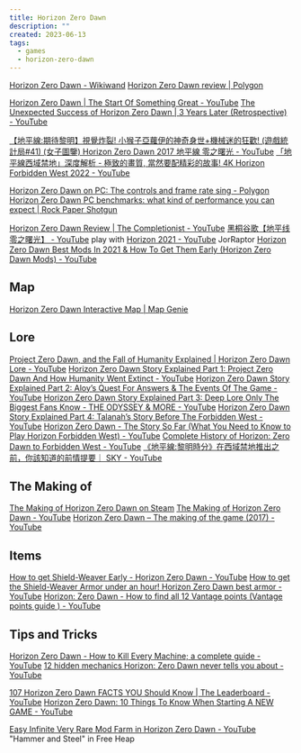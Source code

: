 ```yaml
---
title: Horizon Zero Dawn
description: ""
created: 2023-06-13
tags:
  - games
  - horizon-zero-dawn
---
```


[Horizon Zero Dawn - Wikiwand](https://www.wikiwand.com/en/Horizon_Zero_Dawn)
[Horizon Zero Dawn review | Polygon](https://www.polygon.com/2017/2/20/14576092/horizon-zero-dawn-review-ps4-playstation-4-sony-guerrilla-games)

[Horizon Zero Dawn | The Start Of Something Great - YouTube](https://www.youtube.com/watch?v=y8zOE3ABa7s)
[The Unexpected Success of Horizon Zero Dawn | 3 Years Later (Retrospective) - YouTube](https://www.youtube.com/watch?v=y8iLmKBlvUE)

[【地平線:期待黎明】視覺炸裂! 小猴子亞蘿伊的神奇身世+機械迷的狂歡! (遊戲統計局#41) (女子圖鑒) Horizon Zero Dawn 2017 地平線 零之曙光 - YouTube](https://www.youtube.com/watch?v=_pzep0SMzI4)
[「地平線西域禁地」深度解析 - 極致的畫質, 當然要配精彩的故事! 4K Horizon Forbidden West 2022 - YouTube](https://www.youtube.com/watch?v=QHZodQ6LrVU)

[Horizon Zero Dawn on PC: The controls and frame rate sing - Polygon](https://www.polygon.com/platform/amp/2020/8/5/21355602/horizon-zero-dawn-pc-controls-graphics-hunting)
[Horizon Zero Dawn PC benchmarks: what kind of performance you can expect | Rock Paper Shotgun](https://www.rockpapershotgun.com/horizon-zero-dawn-pc-benchmarks-performance)

[Horizon Zero Dawn Review | The Completionist - YouTube](https://www.youtube.com/watch?v=YnsNWqctDe4)
[黑桐谷歌【地平线 零之曙光】 - YouTube](https://www.youtube.com/playlist?list=PL7PA3hyhaHFLdNdK9AIreo07NoONbpvnJ) play with
[Horizon 2021 - YouTube](https://www.youtube.com/playlist?list=PL55clecAtEmynbZEHGFQvcCClgZaP0yhk) JorRaptor
[Horizon Zero Dawn Best Mods In 2021 & How To Get Them Early (Horizon Zero Dawn Mods) - YouTube](https://www.youtube.com/watch?v=PQ06b6Ifmh8)

## Map

[Horizon Zero Dawn Interactive Map | Map Genie](https://mapgenie.io/horizon-zero-dawn)

## Lore

[Project Zero Dawn, and the Fall of Humanity Explained | Horizon Zero Dawn Lore - YouTube](https://www.youtube.com/watch?v=WlDRAmTmhlc)
[Horizon Zero Dawn Story Explained Part 1: Project Zero Dawn And How Humanity Went Extinct - YouTube](https://www.youtube.com/watch?v=VPgD3zl7ChE)
[Horizon Zero Dawn Story Explained Part 2: Aloy’s Quest For Answers & The Events Of The Game - YouTube](https://www.youtube.com/watch?v=yQmWpm01DOc)
[Horizon Zero Dawn Story Explained Part 3: Deep Lore Only The Biggest Fans Know - THE ODYSSEY & MORE - YouTube](https://www.youtube.com/watch?v=vLUYLwTedOI)
[Horizon Zero Dawn Story Explained Part 4: Talanah’s Story Before The Forbidden West - YouTube](https://www.youtube.com/watch?v=TvYKnx6vyUk)
[Horizon Zero Dawn - The Story So Far (What You Need to Know to Play Horizon Forbidden West) - YouTube](https://www.youtube.com/watch?v=rmx0uL-CXkI)
[Complete History of Horizon: Zero Dawn to Forbidden West - YouTube](https://www.youtube.com/watch?v=wZreAuJwMZ8)
[《地平線:黎明時分》在西域禁地推出之前，你該知道的前情提要｜ SKY - YouTube](https://www.youtube.com/watch?v=LwmU4Zhc_q8)

## The Making of

[The Making of Horizon Zero Dawn on Steam](https://store.steampowered.com/app/804410/The_Making_of_Horizon_Zero_Dawn/)
[The Making of Horizon Zero Dawn - YouTube](https://www.youtube.com/watch?v=h9tLcD1r-6w)
[Horizon Zero Dawn – The making of the game (2017) - YouTube](https://www.youtube.com/watch?v=A0eaGRcdwpo)

## Items

[How to get Shield-Weaver Early - Horizon Zero Dawn - YouTube](https://www.youtube.com/watch?v=4eocXnyNsJM)
[How to get the Shield-Weaver Armor under an hour! Horizon Zero Dawn best armor - YouTube](https://www.youtube.com/watch?v=Ws_-wUVvRvI)
[Horizon: Zero Dawn - How to find all 12 Vantage points (Vantage points guide ) - YouTube](https://www.youtube.com/watch?v=KS9eDf1KnpM)

## Tips and Tricks

[Horizon Zero Dawn - How to Kill Every Machine; a complete guide - YouTube](https://www.youtube.com/watch?v=PBfN65mw0Kc)
[12 hidden mechanics Horizon: Zero Dawn never tells you about - YouTube](https://www.youtube.com/watch?v=T_IP2qLyWP0)

[107 Horizon Zero Dawn FACTS YOU Should Know | The Leaderboard - YouTube](https://www.youtube.com/watch?v=20qRBtpW11U)
[Horizon Zero Dawn: 10 Things To Know When Starting A NEW GAME - YouTube](https://www.youtube.com/watch?v=JcPOYRpRXEA)

[Easy Infinite Very Rare Mod Farm in Horizon Zero Dawn - YouTube](https://www.youtube.com/watch?v=OglqM86t2Lc) "Hammer and Steel" in Free Heap
